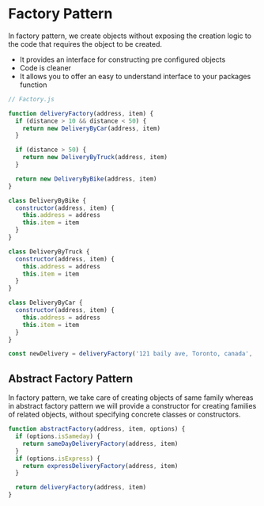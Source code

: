 # Factory Pattern

In factory pattern, we create objects without exposing the creation logic to the code that requires the object to be created.

- It provides an interface for constructing pre configured objects
- Code is cleaner
- It allows you to offer an easy to understand interface to your packages function

```javascript
// Factory.js

function deliveryFactory(address, item) {
  if (distance > 10 && distance < 50) {
    return new DeliveryByCar(address, item)
  }

  if (distance > 50) {
    return new DeliveryByTruck(address, item)
  }

  return new DeliveryByBike(address, item)
}

class DeliveryByBike {
  constructor(address, item) {
    this.address = address
    this.item = item
  }
}

class DeliveryByTruck {
  constructor(address, item) {
    this.address = address
    this.item = item
  }
}

class DeliveryByCar {
  constructor(address, item) {
    this.address = address
    this.item = item
  }
}

const newDelivery = deliveryFactory('121 baily ave, Toronto, canada', 'nitendo 360')
```

## Abstract Factory Pattern

In factory pattern, we take care of creating objects of same family whereas in abstract factory pattern we will provide a constructor for creating families of related objects, without specifying concrete classes or constructors.

```javascript
function abstractFactory(address, item, options) {
  if (options.isSameday) {
    return sameDayDeliveryFactory(address, item)
  }
  if (options.isExpress) {
    return expressDeliveryFactory(address, item)
  }

  return deliveryFactory(address, item)
}
```
